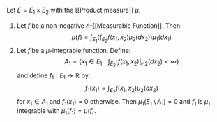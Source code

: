 Let $E=E_{1}\times E_{2}$ with the [[Product measure]] $\mu$.
1. Let $f$ be a non-negative $\mathcal{E}$-[[Measurable Function]]. 
   Then:
$$
\mu(f)=\int_{E_{1}}\left( \int_{E_{2}} f(x_{1},x_{2})\mu_{2}(dx_{2}) \right)\mu_{1}(dx_{1})
$$
2. Let $f$ be a $\mu$-integrable function. Define:
$$
A_{1}=\left\{  x_{1}\in E_{1}:\int_{E_{2}}\lvert f(x_{1},x_{2}) \rvert \mu_{2}(dx_{2}) <\infty \right\}
$$
and define $f_{1}:E_{1}\to \mathbb{R}$ by:
$$
f_{1}(x_{1})=\int_{E_{2}}f(x_{1},x_{2})\mu_{2}(dx_{2})
$$
for $x_{1}\in A_{1}$ and $f_{1}(x_{1})=0$ otherwise.
Then $\mu_{1}(E_{1}\setminus A_{1})=0$ and $f_{1}$ is $\mu_{1}$ integrable with $\mu_{1}(f_{1})=\mu(f)$.